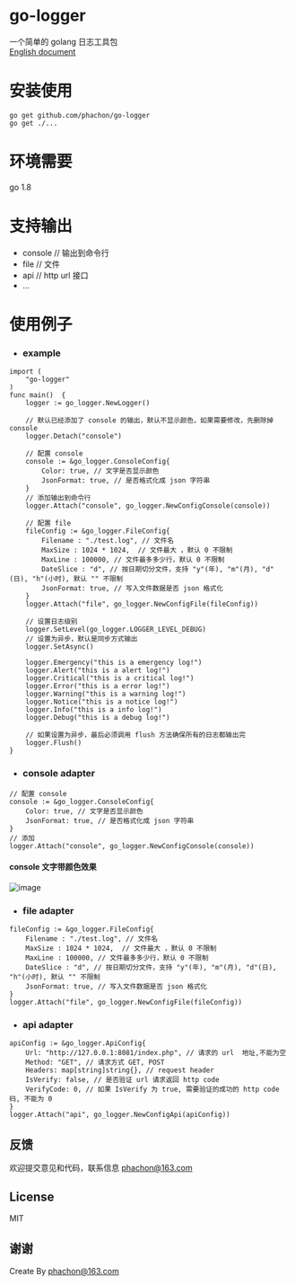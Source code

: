 # go-logger
一个简单的 golang 日志工具包  
[English document](/README.md)  

# 安装使用

```
go get github.com/phachon/go-logger
go get ./...
```
# 环境需要
go 1.8

# 支持输出
- console  // 输出到命令行
- file     // 文件
- api      // http url 接口
- ...


# 使用例子

- ### example

```
import (
    "go-logger"
)
func main()  {
    logger := go_logger.NewLogger()
    
    // 默认已经添加了 console 的输出，默认不显示颜色，如果需要修改，先删除掉 console
    logger.Detach("console")
    
    // 配置 console
    console := &go_logger.ConsoleConfig{
        Color: true, // 文字是否显示颜色 
        JsonFormat: true, // 是否格式化成 json 字符串
    }
    // 添加输出到命令行
    logger.Attach("console", go_logger.NewConfigConsole(console))
    
    // 配置 file
    fileConfig := &go_logger.FileConfig{
        Filename : "./test.log", // 文件名
        MaxSize : 1024 * 1024,  // 文件最大 ，默认 0 不限制
        MaxLine : 100000, // 文件最多多少行，默认 0 不限制
        DateSlice : "d", // 按日期切分文件，支持 "y"(年), "m"(月), "d"(日), "h"(小时), 默认 "" 不限制
        JsonFormat: true, // 写入文件数据是否 json 格式化
    }
    logger.Attach("file", go_logger.NewConfigFile(fileConfig))
    
    // 设置日志级别
    logger.SetLevel(go_logger.LOGGER_LEVEL_DEBUG)
    // 设置为异步，默认是同步方式输出
    logger.SetAsync()

    logger.Emergency("this is a emergency log!")
    logger.Alert("this is a alert log!")
    logger.Critical("this is a critical log!")
    logger.Error("this is a error log!")
    logger.Warning("this is a warning log!")
    logger.Notice("this is a notice log!")
    logger.Info("this is a info log!")
    logger.Debug("this is a debug log!")

    // 如果设置为异步，最后必须调用 flush 方法确保所有的日志都输出完
    logger.Flush()
}
```
- ### console adapter
```
// 配置 console
console := &go_logger.ConsoleConfig{
    Color: true, // 文字是否显示颜色 
    JsonFormat: true, // 是否格式化成 json 字符串
}
// 添加
logger.Attach("console", go_logger.NewConfigConsole(console))
```
#### console 文字带颜色效果
![image](https://github.com/phachon/go-logger/blob/master/_example/images/console.png)

- ### file adapter

```
fileConfig := &go_logger.FileConfig{
    Filename : "./test.log", // 文件名
    MaxSize : 1024 * 1024,  // 文件最大 ，默认 0 不限制
    MaxLine : 100000, // 文件最多多少行，默认 0 不限制
    DateSlice : "d", // 按日期切分文件，支持 "y"(年), "m"(月), "d"(日), "h"(小时), 默认 "" 不限制
    JsonFormat: true, // 写入文件数据是否 json 格式化
}
logger.Attach("file", go_logger.NewConfigFile(fileConfig))
```

- ### api adapter

```
apiConfig := &go_logger.ApiConfig{
    Url: "http://127.0.0.1:8081/index.php", // 请求的 url  地址,不能为空
    Method: "GET", // 请求方式 GET, POST
    Headers: map[string]string{}, // request header
    IsVerify: false, // 是否验证 url 请求返回 http code
    VerifyCode: 0, // 如果 IsVerify 为 true, 需要验证的成功的 http code 码, 不能为 0
}
logger.Attach("api", go_logger.NewConfigApi(apiConfig))
```

## 反馈

欢迎提交意见和代码，联系信息 phachon@163.com

## License

MIT

谢谢
---
Create By phachon@163.com
